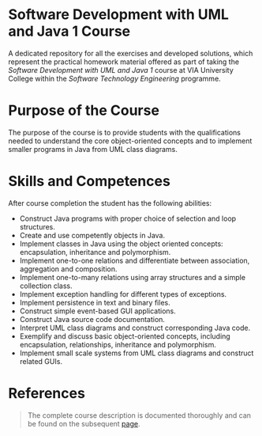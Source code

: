 # Software Development with UML and Java 1 Course
A dedicated repository for all the exercises and developed solutions, which represent the practical homework material offered as part of taking the *Software Development with UML and Java 1* course at VIA University College within the *Software Technology Engineering* programme.

# Purpose of the Course
The purpose of the course is to provide students with the qualifications needed to understand the core object-oriented concepts and to implement smaller programs in Java from UML class diagrams.

# Skills and Competences
After course completion the student has the following abilities:
* Construct Java programs with proper choice of selection and loop structures.
* Create and use competently objects in Java.
* Implement classes in Java using the object oriented concepts: encapsulation, inheritance and polymorphism.
* Implement one-to-one relations and differentiate between association, aggregation and composition.
* Implement one-to-many relations using array structures and a simple collection class.
* Implement exception handling for different types of exceptions.
* Implement persistence in text and binary files.
* Construct simple event-based GUI applications.
* Construct Java source code documentation.
* Interpret UML class diagrams and construct corresponding Java code.
* Exemplify and discuss basic object-oriented concepts, including encapsulation, relationships, inheritance and polymorphism.
* Implement small scale systems from UML class diagrams and construct related GUIs.

# References
> The complete course description is documented thoroughly and can be found on the subsequent [page](https://en.via.dk/tmh-courses/software-development-with-uml-and-java?education=ict).